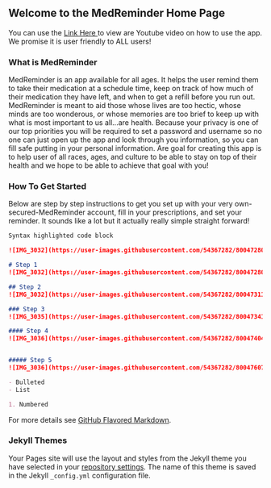 ## Welcome to the MedReminder Home Page

You can use the [Link Here ](https://youtu.be/Bkevtr9tngk-) to view are Youtube video
on how to use the app. We promise it is user friendly to ALL users!


### What is MedReminder

MedReminder is an app available for all ages. It helps the user remind them to take their medication at a schedule time, keep on track of how much of their medication they have left, and when to get a refill before you run out.  MedReminder is meant to aid those whose lives are too hectic, whose minds are too wonderous, or whose memories are too brief to keep up with what is most important to us all...are health.  Because your privacy is one of our top priorities you will be required to set a password and username so no one can just open up the app and look through you information, so you can fill safe putting in your personal information. Are goal for creating this app is to help user of all races, ages, and culture to be able to stay on top of their health and we hope to be able to achieve that goal with you!

### How To Get Started

Below are step by step instructions to get you set up with your very own-secured-MedReminder account, fill in your prescriptions, and set your reminder.  It sounds like a lot but it actually really simple straight forward!

```markdown
Syntax highlighted code block

![IMG_3032](https://user-images.githubusercontent.com/54367282/80047280-01230d00-84db-11ea-8ef9-689b40497d67.png)

# Step 1
![IMG_3032](https://user-images.githubusercontent.com/54367282/80047280-01230d00-84db-11ea-8ef9-689b40497d67.png)

## Step 2
![IMG_3032](https://user-images.githubusercontent.com/54367282/80047311-19932780-84db-11ea-9581-86c6a96cd759.png)

### Step 3
![IMG_3035](https://user-images.githubusercontent.com/54367282/80047341-316aab80-84db-11ea-8a4d-94fe5d3cf5a6.png)

#### Step 4
![IMG_3036](https://user-images.githubusercontent.com/54367282/80047404-52330100-84db-11ea-9420-decad3df606e.png)


##### Step 5
![IMG_3036](https://user-images.githubusercontent.com/54367282/80047607-deddbf00-84db-11ea-8cb3-3050288d73b8.png)

- Bulleted
- List

1. Numbered


```

For more details see [GitHub Flavored Markdown](https://guides.github.com/features/mastering-markdown/).

### Jekyll Themes

Your Pages site will use the layout and styles from the Jekyll theme you have selected in your [repository settings](https://github.com/brianaus98/lgtow.github.io/settings). The name of this theme is saved in the Jekyll `_config.yml` configuration file.

